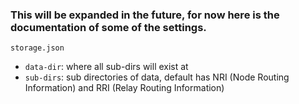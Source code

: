 ### This will be expanded in the future, for now here is the documentation of some of the settings.

`storage.json`
 - `data-dir`: where all sub-dirs will exist at
 - `sub-dirs`: sub directories of data, default has NRI (Node Routing Information) and RRI (Relay Routing Information)